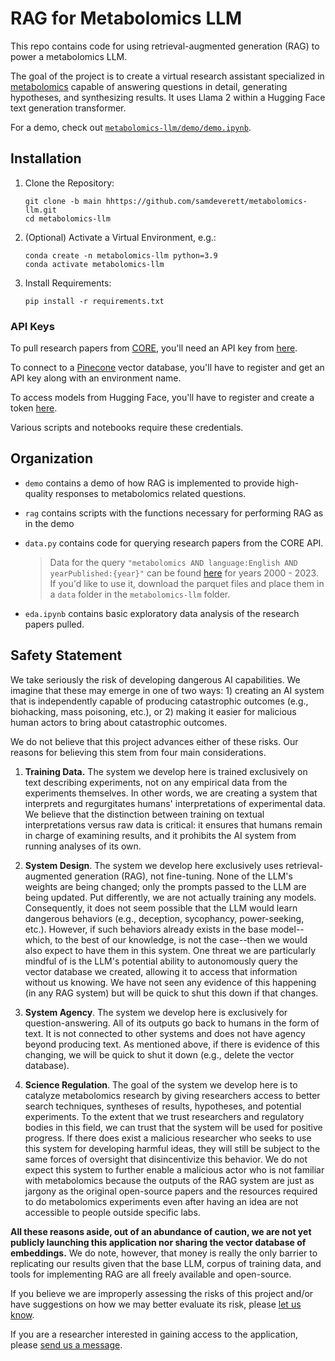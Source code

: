 # RAG for Metabolomics LLM

This repo contains code for using retrieval-augmented generation (RAG) to power a metabolomics LLM.

The goal of the project is to create a virtual research assistant specialized in [metabolomics](https://en.wikipedia.org/wiki/Metabolomics) capable of answering questions in detail, generating hypotheses, and synthesizing results. It uses Llama 2 within a Hugging Face text generation transformer.

For a demo, check out [`metabolomics-llm/demo/demo.ipynb`](https://github.com/samdeverett/metabolomics-llm/blob/main/metabolomics-llm/demo/demo.ipynb).

## Installation

1.  Clone the Repository:

    ```shell
    git clone -b main hhttps://github.com/samdeverett/metabolomics-llm.git
    cd metabolomics-llm
    ```

2.  (Optional) Activate a Virtual Environment, e.g.:

    ```shell
    conda create -n metabolomics-llm python=3.9
    conda activate metabolomics-llm
    ```

3.  Install Requirements:

    ```shell
    pip install -r requirements.txt
    ```

### API Keys

To pull research papers from [CORE](https://core.ac.uk), you'll need an API key from [here](https://core.ac.uk/services/api#form).

To connect to a [Pinecone](https://www.pinecone.io) vector database, you'll have to register and get an API key along with an environment name.

To access models from Hugging Face, you'll have to register and create a token [here](https://huggingface.co/settings/tokens).

Various scripts and notebooks require these credentials.

## Organization

- `demo` contains a demo of how RAG is implemented to provide high-quality responses to metabolomics related questions.

- `rag` contains scripts with the functions necessary for performing RAG as in the demo

- `data.py` contains code for querying research papers from the CORE API.
    > Data for the query `"metabolomics AND language:English AND yearPublished:{year}"` can be found [here](https://drive.google.com/drive/folders/1DCWCLsF7ImHamxzl6tAz7nTZNO_dsvWt?usp=sharing) for years 2000 - 2023. If you'd like to use it, download the parquet files and place them in a `data` folder in the `metabolomics-llm` folder.

- `eda.ipynb` contains basic exploratory data analysis of the research papers pulled.

<!-- - `preprocessing.ipynb` handles processing the data based on insights learned from EDA to prepare for RAG. -->

<!-- - `utils.py` provides helper functions. -->

## Safety Statement

We take seriously the risk of developing dangerous AI capabilities. We imagine that these may emerge in one of two ways: 1) creating an AI system that is independently capable of producing catastrophic outcomes (e.g., biohacking, mass poisoning, etc.), or 2) making it easier for malicious human actors to bring about catastrophic outcomes.

We do not believe that this project advances either of these risks. Our reasons for believing this stem from four main considerations.

1. **Training Data.** The system we develop here is trained exclusively on text describing experiments, not on any empirical data from the experiments themselves. In other words, we are creating a system that interprets and regurgitates humans' interpretations of experimental data. We believe that the distinction between training on textual interpretations versus raw data is critical: it ensures that humans remain in charge of examining results, and it prohibits the AI system from running analyses of its own.

2. **System Design**. The system we develop here exclusively uses retrieval-augmented generation (RAG), not fine-tuning. None of the LLM's weights are being changed; only the prompts passed to the LLM are being updated. Put differently, we are not actually training any models. Consequently, it does not seem possible that the LLM would learn dangerous behaviors (e.g., deception, sycophancy, power-seeking, etc.). However, if such behaviors already exists in the base model--which, to the best of our knowledge, is not the case--then we would also expect to have them in this system. One threat we are particularly mindful of is the LLM's potential ability to autonomously query the vector database we created, allowing it to access that information without us knowing. We have not seen any evidence of this happening (in any RAG system) but will be quick to shut this down if that changes.

3. **System Agency**. The system we develop here is exclusively for question-answering. All of its outputs go back to humans in the form of text. It is not connected to other systems and does not have agency beyond producing text. As mentioned above, if there is evidence of this changing, we will be quick to shut it down (e.g., delete the vector database).

4. **Science Regulation**. The goal of the system we develop here is to catalyze metabolomics research by giving researchers access to better search techniques, syntheses of results, hypotheses, and potential experiments. To the extent that we trust researchers and regulatory bodies in this field, we can trust that the system will be used for positive progress. If there does exist a malicious researcher who seeks to use this system for developing harmful ideas, they will still be subject to the same forces of oversight that disincentivize this behavior. We do not expect this system to further enable a malicious actor who is not familiar with metabolomics because the outputs of the RAG system are just as jargony as the original open-source papers and the resources required to do metabolomics experiments even after having an idea are not accessible to people outside specific labs.

 **All these reasons aside, out of an abundance of caution, we are not yet publicly launching this application nor sharing the vector database of embeddings.** We do note, however, that money is really the only barrier to replicating our results given that the base LLM, corpus of training data, and tools for implementing RAG are all freely available and open-source.

 If you believe we are improperly assessing the risks of this project and/or have suggestions on how we may better evaluate its risk, please [let us know](mailto:samdev@mit.edu).

 If you are a researcher interested in gaining access to the application, please [send us a message](mailto:samdev@mit.edu).
